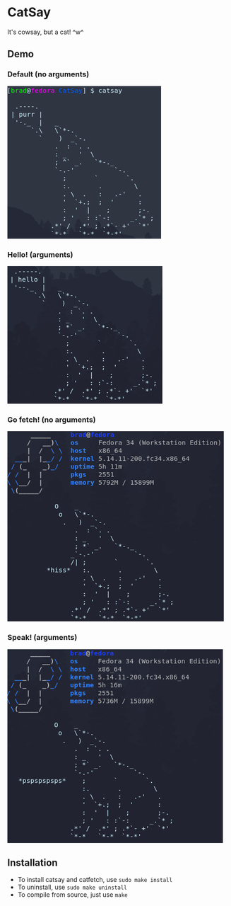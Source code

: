 # CatSay
It's cowsay, but a cat! ^w^

## Demo

### Default (no arguments)
![Default](images/default.png)

### Hello! (arguments)
![Hello](images/hello.png)

### Go fetch! (no arguments)
![Fetch](images/fetch.png)

### Speak! (arguments)
![Speak](images/pspsps.png)

## Installation
- To install catsay and catfetch, use `sudo make install`
- To uninstall, use `sudo make uninstall`
- To compile from source, just use `make`
